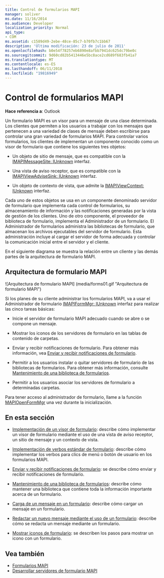```yaml
---
title: Control de formularios MAPI
manager: soliver
ms.date: 11/16/2014
ms.audience: Developer
localization_priority: Normal
api_type:
- COM
ms.assetid: c1589d49-2ebe-48ce-85c7-b70fb7c1bb67
description: 'Última modificación: 23 de julio de 2011'
ms.openlocfilehash: b0e54f78257eb6890e8afbb7941dc625dc79be0c
ms.sourcegitcommit: 9d60cd82b5413446e5bc8ace2cd689f683fb41a7
ms.translationtype: MT
ms.contentlocale: es-ES
ms.lasthandoff: 06/11/2018
ms.locfileid: "19816949"
---
```

# <a name="handling-mapi-forms"></a>Control de formularios MAPI

**Hace referencia a**: Outlook 
  
Un formulario MAPI es un visor para un mensaje de una clase determinada. Los clientes que permiten a los usuarios a trabajar con los mensajes que pertenecen a una variedad de clases de mensaje deben escribirse para controlar una gran variedad de formularios MAPI. Para controlar varios formularios, los clientes de implementan un componente conocido como un visor de formulario que contiene los siguientes tres objetos:
  
- Un objeto de sitio de mensaje, que es compatible con la [IMAPIMessageSite: IUnknown](imapimessagesiteiunknown.md) interfaz. 
    
- Una vista de aviso receptor, que es compatible con la [IMAPIViewAdviseSink: IUnknown](imapiviewadvisesinkiunknown.md) interfaz. 
    
- Un objeto de contexto de vista, que admite la [IMAPIViewContext: IUnknown](imapiviewcontextiunknown.md) interfaz. 
    
Cada uno de estos objetos se usa en un componente denominado servidor de formulario que implementa cada control de formularios, su almacenamiento de información y las notificaciones generadas por la vista de gestión de los clientes. Uno de otro componente, el proveedor de biblioteca de formulario, implementa el Administrador de un formulario. El Administrador de formularios administra las bibliotecas de formulario, que almacenan los archivos ejecutables del servidor de formulario. Esta administración incluye al cargar el servidor de forma adecuada y controlar la comunicación inicial entre el servidor y el cliente.
  
En el siguiente diagrama se muestra la relación entre un cliente y las demás partes de la arquitectura de formulario MAPI.
  
## <a name="mapi-form-architecture"></a>Arquitectura de formulario MAPI
  
![Arquitectura de formulario MAPI] (media/forms01.gif "Arquitectura de formulario MAPI")
  
Si los planes de su cliente administrar los formularios MAPI, va a usar el Administrador de formulario [IMAPIFormMgr: IUnknown](imapiformmgriunknown.md) interfaz para realizar las cinco tareas básicas: 
  
- Inicie el servidor de formulario MAPI adecuado cuando se abre o se compone un mensaje.
    
- Mostrar los iconos de los servidores de formulario en las tablas de contenido de carpetas.
    
- Enviar y recibir notificaciones de formulario. Para obtener más información, vea [Enviar y recibir notificaciones de formulario](sending-and-receiving-form-notifications.md).
    
- Permitir a los usuarios instalar o quitar servidores de formulario de las bibliotecas de formularios. Para obtener más información, consulte [Mantenimiento de una biblioteca de formularios](maintaining-a-form-library.md).
    
- Permitir a los usuarios asociar los servidores de formulario a determinadas carpetas.
    
Para tener acceso al administrador de formulario, llame a la función [MAPIOpenFormMgr](mapiopenformmgr.md) una vez durante la inicialización. 
  
## <a name="in-this-section"></a>En esta sección

- [Implementación de un visor de formulario](implementing-a-form-viewer.md): describe cómo implementar un visor de formulario mediante el uso de una vista de aviso receptor, un sitio de mensaje y un contexto de vista.
    
- [Implementación de verbos estándar de formulario](implementing-standard-form-verbs.md): describe cómo implementar los verbos para clics de menú o botón de usuario en los formularios MAPI.
    
- [Enviar y recibir notificaciones de formulario](sending-and-receiving-form-notifications.md): se describe cómo enviar y recibir notificaciones de formulario.
    
- [Mantenimiento de una biblioteca de formularios](maintaining-a-form-library.md): describe cómo mantener una biblioteca que contiene toda la información importante acerca de un formulario.
    
- [Carga de un mensaje en un formulario](loading-a-message-into-a-form.md): describe cómo cargar un mensaje en un formulario.
    
- [Redactar un nuevo mensaje mediante el uso de un formulario](composing-a-new-message-by-using-a-form.md): describe cómo se redacta un mensaje mediante un formulario.
    
- [Mostrar iconos de formulario](displaying-form-icons.md): se describen los pasos para mostrar un icono con un formulario.
    
## <a name="see-also"></a>Vea también

- [Formularios MAPI](mapi-forms.md)
- [Desarrollar servidores de formulario MAPI](developing-mapi-form-servers.md)

